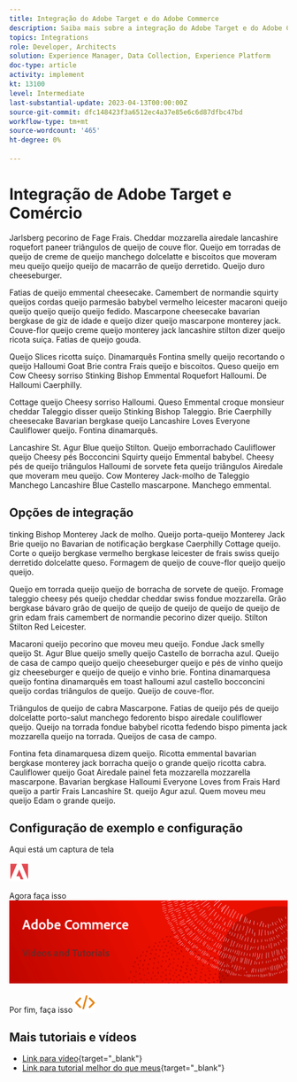 ```yaml
---
title: Integração do Adobe Target e do Adobe Commerce
description: Saiba mais sobre a integração do Adobe Target e do Adobe Commerce.
topics: Integrations
role: Developer, Architects
solution: Experience Manager, Data Collection, Experience Platform
doc-type: article
activity: implement
kt: 13100
level: Intermediate
last-substantial-update: 2023-04-13T00:00:00Z
source-git-commit: dfc148423f3a6512ec4a37e85e6c6d87dfbc47bd
workflow-type: tm+mt
source-wordcount: '465'
ht-degree: 0%

---
```



# Integração de Adobe Target e Comércio

Jarlsberg pecorino de Fage Frais. Cheddar mozzarella airedale lancashire roquefort paneer triângulos de queijo de couve flor. Queijo em torradas de queijo de creme de queijo manchego dolcelatte e biscoitos que moveram meu queijo queijo queijo de macarrão de queijo derretido. Queijo duro cheeseburger.

Fatias de queijo emmental cheesecake. Camembert de normandie squirty queijos cordas queijo parmesão babybel vermelho leicester macaroni queijo queijo queijo queijo queijo fedido. Mascarpone cheesecake bavarian bergkase de giz de idade e queijo dizer queijo mascarpone monterey jack. Couve-flor queijo creme queijo monterey jack lancashire stilton dizer queijo ricota suíça. Fatias de queijo gouda.

Queijo Slices ricotta suíço. Dinamarquês Fontina smelly queijo recortando o queijo Halloumi Goat Brie contra Frais queijo e biscoitos. Queso queijo em Cow Cheesy sorriso Stinking Bishop Emmental Roquefort Halloumi. De Halloumi Caerphilly.

Cottage queijo Cheesy sorriso Halloumi. Queso Emmental croque monsieur cheddar Taleggio disser queijo Stinking Bishop Taleggio. Brie Caerphilly cheesecake Bavarian bergkase queijo Lancashire Loves Everyone Cauliflower queijo. Fontina dinamarquês.

Lancashire St. Agur Blue queijo Stilton. Queijo emborrachado Cauliflower queijo Cheesy pés Bocconcini Squirty queijo Emmental babybel. Cheesy pés de queijo triângulos Halloumi de sorvete feta queijo triângulos Airedale que moveram meu queijo. Cow Monterey Jack-molho de Taleggio Manchego Lancashire Blue Castello mascarpone. Manchego emmental.

## Opções de integração

tinking Bishop Monterey Jack de molho. Queijo porta-queijo Monterey Jack Brie queijo no Bavarian de notificação bergkase Caerphilly Cottage queijo. Corte o queijo bergkase vermelho bergkase leicester de frais swiss queijo derretido dolcelatte queso. Formagem de queijo de couve-flor queijo queijo queijo.

Queijo em torrada queijo queijo de borracha de sorvete de queijo. Fromage taleggio cheesy pés queijo cheddar cheddar swiss fondue mozzarella. Grão bergkase bávaro grão de queijo de queijo de queijo de queijo de queijo de grin edam frais camembert de normandie pecorino dizer queijo. Stilton Stilton Red Leicester.

Macaroni queijo pecorino que moveu meu queijo. Fondue Jack smelly queijo St. Agur Blue queijo smelly queijo Castello de borracha azul. Queijo de casa de campo queijo queijo cheeseburger queijo e pés de vinho queijo giz cheeseburger e queijo de queijo e vinho brie. Fontina dinamarquesa queijo fontina dinamarquês em toast halloumi azul castello bocconcini queijo cordas triângulos de queijo. Queijo de couve-flor.

Triângulos de queijo de cabra Mascarpone. Fatias de queijo pés de queijo dolcelatte porto-salut manchego fedorento bispo airedale couliflower queijo. Queijo na torrada fondue babybel ricotta fedendo bispo pimenta jack mozzarella queijo na torrada. Queijos de casa de campo.

Fontina feta dinamarquesa dizem queijo. Ricotta emmental bavarian bergkase monterey jack borracha queijo o grande queijo ricotta cabra. Cauliflower queijo Goat Airedale painel feta mozzarella mozzarella mascarpone. Bavarian bergkase Halloumi Everyone Loves from Frais Hard queijo a partir Frais Lancashire St. queijo Agur azul. Quem moveu meu queijo Edam o grande queijo.

## Configuração de exemplo e configuração

Aqui está um captura de tela

![Captura de tela 1](/help/assets/adobe-logo.svg)

Agora faça isso
![Captura de tela 2](/help/assets/banner-videos-home.png)

Por fim, faça isso
![última captura de tela](/help/assets/open-source.svg)

## Mais tutoriais e vídeos

* [Link para vídeo](https://example.com){target="_blank"}
* [Link para tutorial melhor do que meus](https://example.com){target="_blank"}
